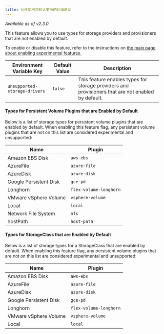 ```yaml
---
title: 允许使用非默认支持的存储驱动
---
```


_Available as of v2.3.0_

This feature allows you to use types for storage providers and provisioners that are not enabled by default.

To enable or disable this feature, refer to the instructions on [the main page about enabling experimental features.](/docs/installation/options/feature-flags/)

| Environment Variable Key      | Default Value | Description                                                                                        |
| ----------------------------- | ------------- | -------------------------------------------------------------------------------------------------- |
| `unsupported-storage-drivers` | `false` | This feature enables types for storage providers and provisioners that are not enabled by default.|

#### Types for Persistent Volume Plugins that are Enabled by Default

Below is a list of storage types for persistent volume plugins that are enabled by default. When enabling this feature flag, any persistent volume plugins that are not on this list are considered experimental and unsupported:

| Name                   | Plugin                 |
| ---------------------- | ---------------------- |
| Amazon EBS Disk        | `aws-ebs` |
| AzureFile              | `azure-file` |
| AzureDisk              | `azure-disk` |
| Google Persistent Disk | `gce-pd` |
| Longhorn               | `flex-volume-longhorn` |
| VMware vSphere Volume  | `vsphere-volume` |
| Local                  | `local` |
| Network File System    | `nfs` |
| hostPath               | `host-path` |

#### Types for StorageClass that are Enabled by Default

Below is a list of storage types for a StorageClass that are enabled by default. When enabling this feature flag, any persistent volume plugins that are not on this list are considered experimental and unsupported:

| Name                   | Plugin                 |
| ---------------------- | ---------------------- |
| Amazon EBS Disk        | `aws-ebs` |
| AzureFile              | `azure-file` |
| AzureDisk              | `azure-disk` |
| Google Persistent Disk | `gce-pd` |
| Longhorn               | `flex-volume-longhorn` |
| VMware vSphere Volume  | `vsphere-volume` |
| Local                  | `local` |

